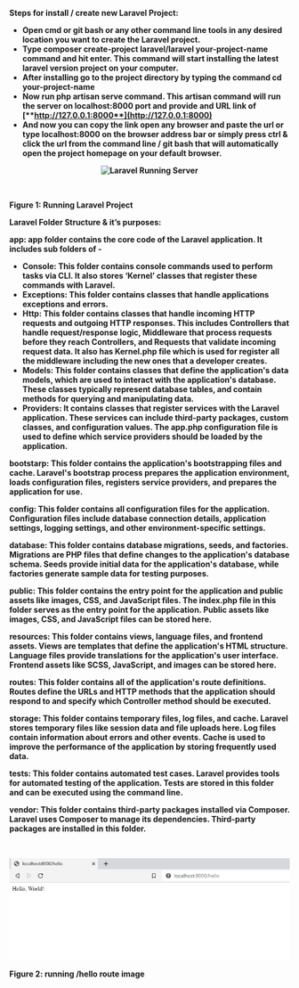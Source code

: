 ﻿<b>Steps for install / create new Laravel Project:<b>

- Open cmd or git bash or any other command line tools in any desired location you want to create the Laravel project.
- Type composer create-project laravel/laravel your-project-name command and hit enter. This command will start installing the latest laravel version project on your computer.
- After installing go to the project directory by typing the command cd your-project-name
- Now run php artisan serve command. This artisan command will run the server on localhost:8000 port and provide and URL link of [**http://127.0.0.1:8000**](http://127.0.0.1:8000)
- And now you can copy the link open any browser and paste the url or type localhost:8000 on the browser address bar or simply press ctrl & click the url from the command line / git bash that will automatically open the project homepage on your default browser.

<p align="center"><img src="laravel-running-server-image" alt="Laravel Running Server"></p>


`				`

Figure 1: Running Laravel Project

Laravel Folder Structure & it’s purposes:

**app:** app folder contains the core code of the Laravel application. It includes sub folders of - 

- **Console:** This folder contains console commands used to perform tasks via CLI. It also stores **‘Kernel’** classes that register these commands with Laravel.
- **Exceptions:** This folder contains classes that handle applications exceptions and errors.
- **Http:** This folder contains classes that handle incoming HTTP requests and outgoing HTTP responses. This includes Controllers that handle request/response logic, Middleware that process requests before they reach Controllers, and Requests that validate incoming request data. It also has **Kernel.php** file which is used for register all the middleware including the new ones that a developer creates.
- **Models:** This folder contains classes that define the application's data models, which are used to interact with the application's database. These classes typically represent database tables, and contain methods for querying and manipulating data.
- **Providers:** It contains classes that register services with the Laravel application. These services can include third-party packages, custom classes, and configuration values. The app.php configuration file is used to define which service providers should be loaded by the application.

**bootstarp:** This folder contains the application's bootstrapping files and cache. Laravel's bootstrap process prepares the application environment, loads configuration files, registers service providers, and prepares the application for use.

**config:** This folder contains all configuration files for the application. Configuration files include database connection details, application settings, logging settings, and other environment-specific settings.

**database:** This folder contains database migrations, seeds, and factories. Migrations are PHP files that define changes to the application's database schema. Seeds provide initial data for the application's database, while factories generate sample data for testing purposes.

**public:** This folder contains the entry point for the application and public assets like images, CSS, and JavaScript files. The index.php file in this folder serves as the entry point for the application. Public assets like images, CSS, and JavaScript files can be stored here.

**resources:** This folder contains views, language files, and frontend assets. Views are templates that define the application's HTML structure. Language files provide translations for the application's user interface. Frontend assets like SCSS, JavaScript, and images can be stored here.

**routes:** This folder contains all of the application's route definitions. Routes define the URLs and HTTP methods that the application should respond to and specify which Controller method should be executed.

**storage:** This folder contains temporary files, log files, and cache. Laravel stores temporary files like session data and file uploads here. Log files contain information about errors and other events. Cache is used to improve the performance of the application by storing frequently used data.


**tests:** This folder contains automated test cases. Laravel provides tools for automated testing of the application. Tests are stored in this folder and can be executed using the command line.

**vendor:** This folder contains third-party packages installed via Composer. Laravel uses Composer to manage its dependencies. Third-party packages are installed in this folder.





`			`

<p align="center"><img src="hello-route.PNG" alt="hello route running"></p>


Figure 2: running /hello route image
